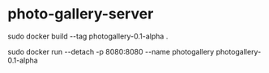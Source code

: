 # photo-gallery-server

sudo docker build --tag photogallery-0.1-alpha .

sudo docker run --detach -p 8080:8080 --name  photogallery photogallery-0.1-alpha
